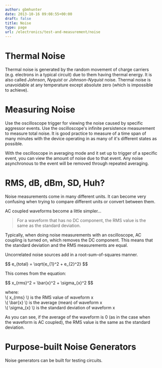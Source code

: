 ```yaml
---
author: gbmhunter
date: 2013-10-16 09:08:55+00:00
draft: false
title: Noise
type: page
url: /electronics/test-and-measurement/noise
---
```


# Thermal Noise

Thermal noise is generated by the random movement of charge carriers (e.g. electrons in a typical circuit) due to them having thermal energy. It is also called _Johnson_, _Nyquist_ or _Johnson-Nyquist_ noise. Thermal noise is unavoidable at any temperature except absolute zero (which is impossible to achieve).

# Measuring Noise

Use the oscilloscope trigger for viewing the noise caused by specific aggressor events. Use the oscilloscope's infinite persistence measurement to measure total noise. It is good practice to measure of a time span of many minutes with the device operating in as many of it's different states as possible.

With the oscilloscope in averaging mode and it set up to trigger of a specific event, you can view the amount of noise due to that event. Any noise asynchronous to the event will be removed through repeated averaging.

# RMS, dB, dBm, SD, Huh?

Noise measurements come in many different units. It can become very confusing when trying to compare different units or convert between them.

AC coupled waveforms become a little simpler...

> For a waveform that has no DC component, the RMS value is the same as the standard deviation.

Typically, when doing noise measurements with an oscilloscope, AC coupling is turned on, which removes the DC component. This means that the standard deviation and the RMS measurements are equal.

Uncorrelated noise sources add in a root-sum-of-squares manner.

<div>$$ e_{total} = \sqrt{e_{1}^2 + e_{2}^2} $$</div>

This comes from the equation:

<div>$$ x_{rms}^2 = \bar{x}^2 + \sigma_{x}^2 $$</div>

<p class="centered">
    where:<br>
    \( x_{rms} \) is the RMS value of waveform x<br>
    \( \bar{x} \) is the average (mean) of waveform x<br>
    \( \sigma_{x} \) is the standard deviation of waveform x<br>
</p>

As you can see, if the average of the waveform is 0 (as in the case when the waveform is AC coupled), the RMS value is the same as the standard deviation.

# Purpose-built Noise Generators

Noise generators can be built for testing circuits.
